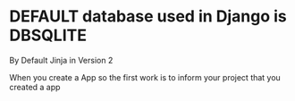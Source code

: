 # DEFAULT database used in Django is DBSQLITE



<!--  Django Flow -->
<!--  What is Jinja -->
By Default Jinja in Version 2

When you create a App so the first work is to inform your project that you created a app
